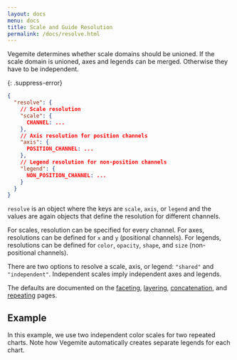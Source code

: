 ```yaml
---
layout: docs
menu: docs
title: Scale and Guide Resolution
permalink: /docs/resolve.html
---
```


Vegemite determines whether scale domains should be unioned. If the scale domain is unioned, axes and legends can be merged. Otherwise they have to be independent.

{: .suppress-error}
```json
{
  "resolve": {
    // Scale resolution
    "scale": {
      CHANNEL: ...
    },
    // Axis resolution for position channels
    "axis": {
      POSITION_CHANNEL: ...
    },
    // Legend resolution for non-position channels
    "legend": {
      NON_POSITION_CHANNEL: ...
    }
  }
}
```

`resolve` is an object where the keys are `scale`, `axis`, or `legend` and the values are again objects that define the resolution for different channels.

For scales, resolution can be specified for every channel. For axes, resolutions can be defined for `x` and `y` (positional channels). For legends, resolutions can be defined for `color`, `opacity`, `shape`, and `size` (non-positional channels).

There are two options to resolve a scale, axis, or legend: `"shared"` and `"independent"`. Independent scales imply independent axes and legends.

The defaults are documented on the [faceting](facet.html#resolve), [layering](layer.html#resolve), [concatenation](concat.html#resolve), and [repeating](repeat.html#resolve) pages.

## Example

In this example, we use two independent color scales for two repeated charts. Note how Vegemite automatically creates separate legends for each chart.

<span class="vl-example" data-name="repeat_independent_colors"></span>
